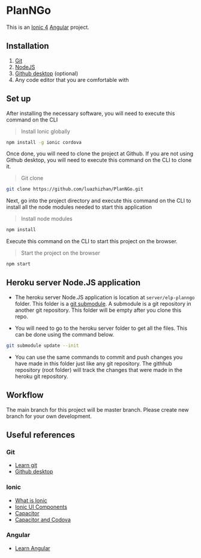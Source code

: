 # PlanNGo

This is an [Ionic 4](https://ionicframework.com/) [Angular](https://angular.io/) project.

## Installation

1. [Git](https://git-scm.com/)
2. [NodeJS](https://nodejs.org/en/)
3. [Github desktop](https://desktop.github.com/) (optional)
4. Any code editor that you are comfortable with

## Set up

After installing the necessary software, you will need to execute this command on the CLI

> Install Ionic globally

```bash
npm install -g ionic cordova
```

Once done, you will need to clone the project at Github. If you are not using Github desktop, you will need to execute this command on the CLI to clone it.

> Git clone

```bash
git clone https://github.com/luazhizhan/PlanNGo.git
```

Next, go into the project directory and execute this command on the CLI to install all the node modules needed to start this application

> Install node modules

```bash
npm install
```

Execute this command on the CLI to start this project on the browser.

> Start the project on the browser

```bash
npm start
```

## Heroku server Node.JS application

- The heroku server Node.JS application is location at `server/elp-planngo` folder. This folder is a [git submodule](https://git-scm.com/book/en/v2/Git-Tools-Submodules). A submodule is a git repository in another git repository. This folder will be empty after you clone this repo.

- You will need to go to the heroku server folder to get all the files. This can be done using the command below.

```bash
git submodule update --init
```

- You can use the same commands to commit and push changes you have made in this folder just like any git repository. The githhub repository (root folder) will track the changes that were made in the heroku git repository.

## Workflow

The main branch for this project will be master branch. Please create new branch for your own development.

## Useful references

### Git

- [Learn git](https://guides.github.com/introduction/git-handbook/)
- [Github desktop](https://help.github.com/en/desktop/getting-started-with-github-desktop/setting-up-github-desktop)

### Ionic

- [What is Ionic](https://ionicframework.com/docs/intro)
- [Ionic UI Components](https://ionicframework.com/docs/components)
- [Capacitor](https://capacitor.ionicframework.com/docs/)
- [Capacitor and Codova](https://ionicframework.com/blog/announcing-capacitor-1-0/)

### Angular

- [Learn Angular](https://angular.io/start)
